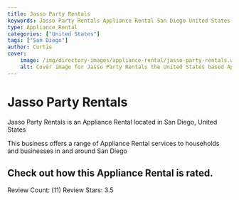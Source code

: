 ```yaml
---
title: Jasso Party Rentals
keywords: Jasso Party Rentals Appliance Rental San Diego United States 
type: Appliance Rental 
categories: ["United States"]
tags: ["San Diego"]
author: Curtis
cover:
    image: /img/directory-images/appliance-rental/jasso-party-rentals.webp
    alt: Cover image for Jasso Party Rentals the United States based Appliance Rental servicing San Diego 
---
```


# Jasso Party Rentals
Jasso Party Rentals is an Appliance Rental located in San Diego, United States

This business offers a range of Appliance Rental services to households and businesses in and around San Diego

## Check out how this Appliance Rental is rated.
Review Count: (11)
Review Stars: 3.5
